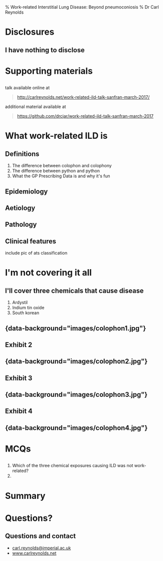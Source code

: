 % Work-related Interstitial Lung Disease: Beyond pneumoconiosis 
% Dr Carl Reynolds 

# Disclosures

## I have nothing to disclose 

# Supporting materials

##
talk available online at
> http://carlreynolds.net/work-related-ild-talk-sanfran-march-2017/

additional material available at
> https://github.com/drcjar/work-related-ild-talk-sanfran-march-2017

# What work-related ILD is 

## Definitions

1. The difference between colophon and colophony  
2. The difference between python and python 
3. What the GP Prescribing Data is and why it's fun 

## Epidemiology

## Aetiology  

## Pathology

## Clinical features 

include pic of ats classification

# I'm not covering it all

## I'll cover three chemicals that cause disease

1. Ardystil 
2. Indium tin oxide
3. South korean 

## {data-background="images/colophon1.jpg"}

## Exhibit 2 
 
## {data-background="images/colophon2.jpg"}

## Exhibit 3 

## {data-background="images/colophon3.jpg"}

## Exhibit 4 

## {data-background="images/colophon4.jpg"}

# MCQs

##

1. Which of the three chemical exposures causing ILD was not work-related?
2. 

# Summary 

# Questions?

## Questions and contact

- carl.reynolds@imperial.ac.uk
- www.carlreynolds.net



